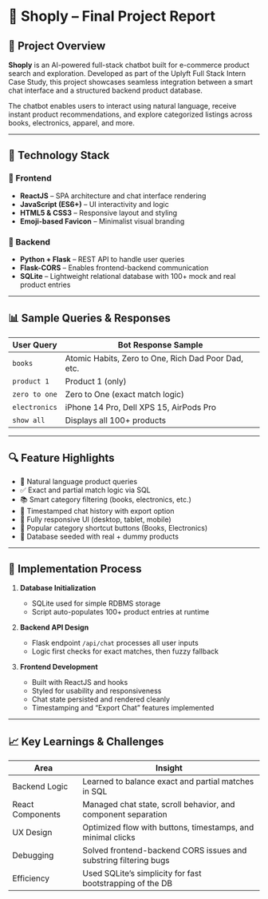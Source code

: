 # 🛒 Shoply – Final Project Report

## 📘 Project Overview

**Shoply** is an AI-powered full-stack chatbot built for e-commerce product search and exploration. Developed as part of the Uplyft Full Stack Intern Case Study, this project showcases seamless integration between a smart chat interface and a structured backend product database.

The chatbot enables users to interact using natural language, receive instant product recommendations, and explore categorized listings across books, electronics, apparel, and more.

---

## 🧱 Technology Stack

### 🔹 Frontend
- **ReactJS** – SPA architecture and chat interface rendering
- **JavaScript (ES6+)** – UI interactivity and logic
- **HTML5 & CSS3** – Responsive layout and styling
- **Emoji-based Favicon** – Minimalist visual branding

### 🔸 Backend
- **Python + Flask** – REST API to handle user queries
- **Flask-CORS** – Enables frontend-backend communication
- **SQLite** – Lightweight relational database with 100+ mock and real product entries

---

## 📊 Sample Queries & Responses

| User Query         | Bot Response Sample                                      |
|--------------------|----------------------------------------------------------|
| `books`            | Atomic Habits, Zero to One, Rich Dad Poor Dad, etc.     |
| `product 1`        | Product 1 (only)                                          |
| `zero to one`      | Zero to One (exact match logic)                          |
| `electronics`      | iPhone 14 Pro, Dell XPS 15, AirPods Pro                  |
| `show all`         | Displays all 100+ products                               |

---

## 🔍 Feature Highlights

- 💬 Natural language product queries
- ✅ Exact and partial match logic via SQL
- 📚 Smart category filtering (books, electronics, etc.)
- 📜 Timestamped chat history with export option
- 📱 Fully responsive UI (desktop, tablet, mobile)
- 🧠 Popular category shortcut buttons (Books, Electronics)
- 🧾 Database seeded with real + dummy products

---

## 🧪 Implementation Process

1. **Database Initialization**
   - SQLite used for simple RDBMS storage
   - Script auto-populates 100+ product entries at runtime

2. **Backend API Design**
   - Flask endpoint `/api/chat` processes all user inputs
   - Logic first checks for exact matches, then fuzzy fallback

3. **Frontend Development**
   - Built with ReactJS and hooks
   - Styled for usability and responsiveness
   - Chat state persisted and rendered cleanly
   - Timestamping and “Export Chat” features implemented

---

## 📈 Key Learnings & Challenges

| Area             | Insight                                                                 |
|------------------|-------------------------------------------------------------------------|
| Backend Logic    | Learned to balance exact and partial matches in SQL                     |
| React Components | Managed chat state, scroll behavior, and component separation           |
| UX Design        | Optimized flow with buttons, timestamps, and minimal clicks             |
| Debugging        | Solved frontend-backend CORS issues and substring filtering bugs        |
| Efficiency       | Used SQLite’s simplicity for fast bootstrapping of the DB               |

